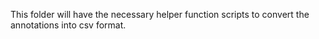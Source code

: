 This folder will have the necessary helper function scripts to convert the annotations into csv format. 

